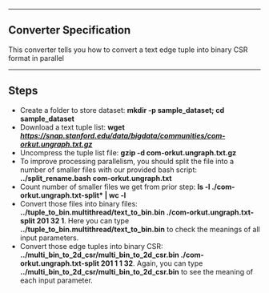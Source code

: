--------
Converter Specification
-------------

This converter tells you how to convert a text edge tuple into binary CSR format in parallel

----
Steps
---
- Create a folder to store dataset: **mkdir -p sample_dataset; cd sample_dataset**
- Download a text tuple list: **wget *https://snap.stanford.edu/data/bigdata/communities/com-orkut.ungraph.txt.gz***
- Uncompress the tuple list file: **gzip -d com-orkut.ungraph.txt.gz**
- To improve processing parallelism, you should split the file into a number of smaller files with our provided bash script: **../split_rename.bash com-orkut.ungraph.txt**
- Count number of smaller files we get from prior step: **ls -l ./com-orkut.ungraph.txt-split\* | wc -l**
- Convert those files into binary files: **../tuple_to_bin.multithread/text_to_bin.bin ./com-orkut.ungraph.txt-split 201 32 1**. Here you can type **../tuple_to_bin.multithread/text_to_bin.bin** to check the meanings of all input parameters.
- Convert those edge tuples into binary CSR: **../multi_bin_to_2d_csr/multi_bin_to_2d_csr.bin ./com-orkut.ungraph.txt-split 201 1 1 32**. Again, you can type **../multi_bin_to_2d_csr/multi_bin_to_2d_csr.bin** to see the meaning of each input parameter.
